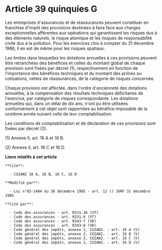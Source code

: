 # Article 39 quinquies G

Les entreprises d'assurances et de réassurances peuvent constituer en franchise d'impôt des provisions destinées à faire face
aux charges exceptionnelles afférentes aux opérations qui garantissent les risques dus à des éléments naturels, le risque
atomique et les risques de responsabilité civile dus à la pollution. Pour les exercices clos à compter du 31 décembre 1986,
il en est de même pour les risques spatiaux.

Les limites dans lesquelles les dotations annuelles à ces provisions peuvent être retranchées des bénéfices et celles du
montant global de chaque provision sont fixées par décret (1), respectivement en fonction de l'importance des bénéfices
techniques et du montant des primes ou cotisations, nettes de réassurances, de la catégorie de risques concernée.

Chaque provision est affectée, dans l'ordre d'ancienneté des dotations annuelles, à la compensation des résultats techniques
déficitaires de l'exercice, par catégorie de risques correspondante. Les dotations annuelles qui, dans un délai de dix ans,
n'ont pu être utilisées conformément à cet objet sont rapportées au bénéfice imposable de la onzième année suivant celle de
leur comptabilisation.

Les conditions de comptabilisation et de déclaration de ces provisions sont fixées par décret (2).

(1)  Annexe II, art. 16 A et 16 B.

(2)  Annexe II, art. 16 C et 16 D.

**Liens relatifs à cet article**

	**Cite**:

	  - CGIAN2 16 A, 16 B, 16 C, 16 D

	**Modifié par**:

	  - Loi n°85-1404 du 30 décembre 1985 - art. 12 () JORF 31 décembre 1985

	**Cité par**:

	  - Code des assurances - art. R331-36 (VT)
	  - Code des assurances - art. R331-6 (VT)
	  - Code des assurances - art. R343-7 (VD)
	  - Code des assurances - art. R343-8 (VD)
	  - Code général des impôts, annexe 2, CGIAN2. - art. 16 A (V)
	  - Code général des impôts, annexe 2, CGIAN2. - art. 16 B (V)
	  - Code général des impôts, annexe 2, CGIAN2. - art. 16 C (V)
	  - Code général des impôts, annexe 2, CGIAN2. - art. 16 D (V)
